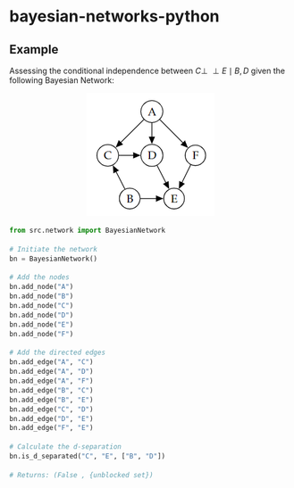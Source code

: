 # bayesian-networks-python

## Example

Assessing the conditional independence between
$`C \perp \!\!\! \perp E \mid B, D`$ given the following Bayesian Network:

<p align="center">
  <img src="assets/markov.png" />
</p>

```python
from src.network import BayesianNetwork

# Initiate the network
bn = BayesianNetwork()

# Add the nodes
bn.add_node("A")
bn.add_node("B")
bn.add_node("C")
bn.add_node("D")
bn.add_node("E")
bn.add_node("F")

# Add the directed edges
bn.add_edge("A", "C")
bn.add_edge("A", "D")
bn.add_edge("A", "F")
bn.add_edge("B", "C")
bn.add_edge("B", "E")
bn.add_edge("C", "D")
bn.add_edge("D", "E")
bn.add_edge("F", "E")

# Calculate the d-separation
bn.is_d_separated("C", "E", ["B", "D"])

# Returns: (False , {unblocked set})
```
